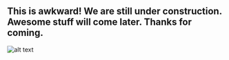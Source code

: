 ## This is awkward! We are still under construction. Awesome stuff will come later. Thanks for coming.
![alt text](https://raw.githubusercontent.com/paingsoe/alinkar/res/Picture1.png)
